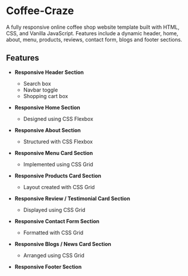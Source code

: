 # Coffee-Craze
 A fully responsive online coffee shop website template built with HTML, CSS, and Vanilla JavaScript. Features include a dynamic header, home, about, menu, products, reviews, contact form, blogs and footer sections.

## Features

- **Responsive Header Section**
  - Search box
  - Navbar toggle
  - Shopping cart box

- **Responsive Home Section**
  - Designed using CSS Flexbox

- **Responsive About Section**
  - Structured with CSS Flexbox

- **Responsive Menu Card Section**
  - Implemented using CSS Grid

- **Responsive Products Card Section**
  - Layout created with CSS Grid

- **Responsive Review / Testimonial Card Section**
  - Displayed using CSS Grid

- **Responsive Contact Form Section**
  - Formatted with CSS Grid

- **Responsive Blogs / News Card Section**
  - Arranged using CSS Grid

- **Responsive Footer Section**

